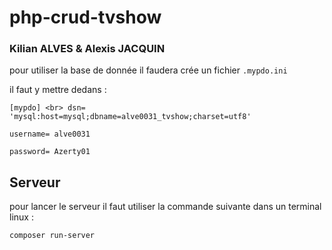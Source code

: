 # php-crud-tvshow

### Kilian ALVES & Alexis JACQUIN

pour utiliser la base de donnée il faudera crée un fichier `.mypdo.ini`

il faut y mettre dedans : 

`[mypdo] <br>
dsn= 'mysql:host=mysql;dbname=alve0031_tvshow;charset=utf8'`

`username= alve0031`

`password= Azerty01`

## Serveur

pour lancer le serveur il faut utiliser la commande suivante dans un terminal linux :

`composer run-server`